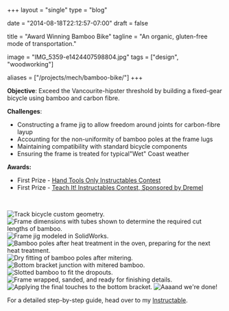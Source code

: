 +++
layout =    "single"
type =      "blog"

date = "2014-08-18T22:12:57-07:00"
draft =     false

title = "Award Winning Bamboo Bike"
tagline = "An organic, gluten-free mode of transportation."

image =     "IMG_5359-e1424407598804.jpg"
tags =      ["design", "woodworking"]

aliases =   ["/projects/mech/bamboo-bike/"]
+++

<p><strong>Objective</strong>: Exceed the Vancourite-hipster threshold by building a fixed-gear bicycle using bamboo and carbon fibre.</p>

<p><strong>Challenges</strong>:</p>

<ul>
	<li style="text-align: left;">Constructing a frame jig to allow freedom around joints for carbon-fibre layup</li>
	<li style="text-align: left;">Accounting for the non-uniformity of bamboo poles at the frame lugs</li>
	<li style="text-align: left;">Maintaining compatibility with standard bicycle components</li>
	<li style="text-align: left;">Ensuring the frame is treated for typical"Wet" Coast weather</li>
</ul>
<p><strong>Awards:</strong></p>
<ul>
	<li>First Prize - <a href="http://www.instructables.com/contest/handtoolsonly/" target="_blank">Hand Tools Only Instructables Contest</a></li>
	<li>First Prize - <a href="http://www.instructables.com/contest/teachit/" target="_blank">Teach It! Instructables Contest, Sponsored by Dremel</a></li>
</ul>

<br>

![Track bicycle custom geometry.](Bike-frame-geometry-1024x567.png)
![Frame dimensions with tubes shown to determine the required cut lengths of bamboo.](Drawing-Bike-frame-dimensions-1024x680.png)
![Frame jig modeled in SolidWorks.](Bamboo-bike-in-jig-1-1024x572.jpg)
![Bamboo poles after heat treatment in the oven, preparing for the next heat treatment.](2013-09-15-14.21.10-1024x768.jpg)
![Dry fitting of bamboo poles after mitering.](05-IMG_3962.jpg)
![Bottom bracket junction with mitered bamboo.](07-IMG_3968.jpg)
![Slotted bamboo to fit the dropouts.](11-IMG_3985-1024x768.jpg)
![Frame wrapped, sanded, and ready for finishing details.](IMG_20140817_143412-1024x768.jpg)
![Applying the final touches to the bottom bracket.](IMG_20140817_153701-768x1024.jpg)
![Aaaand we're done!](IMG_5364-1024x768.jpg)

<p>For a detailed step-by-step guide, head over to my <a href="http://www.instructables.com/id/Building-a-Carbon-Fibre-Bamboo-Bicycle-From-Scratc/" target="_blank">Instructable</a>.</p>
